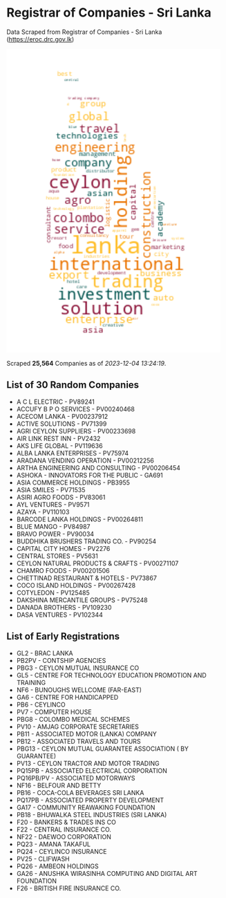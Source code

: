 # Registrar of Companies - Sri Lanka

Data Scraped from Registrar of Companies - Sri Lanka (https://eroc.drc.gov.lk)

![word-cloud](data/word_cloud.png)

Scraped **25,564** Companies as of *2023-12-04 13:24:19*.

## List of 30 Random Companies

* A C L ELECTRIC - PV89241
* ACCUFY B P O SERVICES - PV00240468
* ACECOM LANKA - PV00237912
* ACTIVE SOLUTIONS - PV71399
* AGRI CEYLON SUPPLIERS - PV00233698
* AIR LINK REST INN - PV2432
* AKS LIFE GLOBAL - PV119636
* ALBA LANKA ENTERPRISES - PV75974
* ARADANA VENDING OPERATION - PV00212256
* ARTHA ENGINEERING AND CONSULTING - PV00206454
* ASHOKA - INNOVATORS FOR THE PUBLIC - GA691
* ASIA COMMERCE HOLDINGS - PB3955
* ASIA SMILES - PV71535
* ASIRI AGRO FOODS - PV83061
* AYL VENTURES - PV9571
* AZAYA - PV110103
* BARCODE LANKA HOLDINGS - PV00264811
* BLUE MANGO - PV84987
* BRAVO POWER - PV90034
* BUDDHIKA BRUSHERS TRADING CO. - PV90254
* CAPITAL CITY HOMES - PV2276
* CENTRAL STORES - PV5631
* CEYLON NATURAL PRODUCTS & CRAFTS - PV00271107
* CHAMRO FOODS - PV00201506
* CHETTINAD RESTAURANT & HOTELS - PV73867
* COCO ISLAND HOLDINGS - PV00267428
* COTYLEDON - PV125485
* DAKSHINA MERCANTILE GROUPS - PV75248
* DANADA BROTHERS - PV109230
* DASA VENTURES - PV102344

## List of Early Registrations

* GL2 - BRAC LANKA 
* PB2PV - CONTSHIP AGENCIES 
* PBG3 - CEYLON MUTUAL INSURANCE CO 
* GL5 - CENTRE FOR TECHNOLOGY EDUCATION PROMOTION AND TRAINING 
* NF6 - BUNOUGHS WELLCOME (FAR-EAST) 
* GA6 - CENTRE FOR HANDICAPPED 
* PB6 - CEYLINCO 
* PV7 - COMPUTER HOUSE 
* PBG8 - COLOMBO MEDICAL SCHEMES 
* PV10 - AMJAG CORPORATE SECRETARIES 
* PB11 - ASSOCIATED MOTOR (LANKA) COMPANY 
* PB12 - ASSOCIATED TRAVELS AND TOURS 
* PBG13 - CEYLON MUTUAL GUARANTEE ASSOCIATION ( BY GUARANTEE) 
* PV13 - CEYLON TRACTOR AND MOTOR TRADING 
* PQ15PB - ASSOCIATED ELECTRICAL CORPORATION 
* PQ16PB/PV - ASSOCIATED MOTORWAYS 
* NF16 - BELFOUR AND BETTY 
* PB16 - COCA-COLA BEVERAGES SRI LANKA 
* PQ17PB - ASSOCIATED PROPERTY DEVELOPMENT 
* GA17 - COMMUNITY REAWAKING FOUNDATION 
* PB18 - BHUWALKA STEEL INDUSTRIES (SRI LANKA) 
* F20 - BANKERS & TRADES INS CO 
* F22 - CENTRAL INSURANCE CO. 
* NF22 - DAEWOO CORPORATION 
* PQ23 - AMANA TAKAFUL 
* PQ24 - CEYLINCO INSURANCE 
* PV25 - CLIFWASH 
* PQ26 - AMBEON HOLDINGS 
* GA26 - ANUSHKA WIRASINHA COMPUTING AND DIGITAL ART FOUNDATION 
* F26 - BRITISH FIRE INSURANCE CO. 